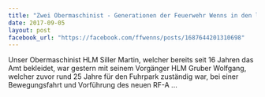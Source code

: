 ```yaml
---
title: "Zwei Obermaschinist - Generationen der Feuerwehr Wenns in den letzten 40 Jahren"
date: 2017-09-05
layout: post
facebook_url: "https://facebook.com/ffwenns/posts/1687644201310698"
---
```


Unser Obermaschinist HLM Siller Martin, welcher bereits seit 16 Jahren das Amt bekleidet, war gestern mit seinem Vorgänger HLM Gruber Wolfgang, welcher zuvor rund 25 Jahre für den Fuhrpark zuständig war, bei einer Bewegungsfahrt und Vorführung des neuen RF-A ...